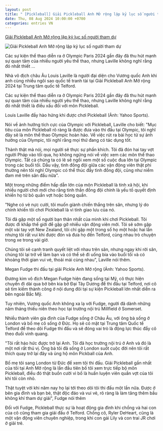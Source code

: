 ```yaml
---
layout: post
title: " [Pickleball] Giải Pickleball Anh Mở rộng lập kỷ lục số người tham dự"
date: Thu, 08 Aug 2024 10:00:00 +0700
categories: entries VN
---
```

[Giải Pickleball Anh Mở rộng lập kỷ lục số người tham dự](https://dantri.com.vn/the-thao/giai-pickleball-anh-mo-rong-lap-ky-luc-so-nguoi-tham-du-20240808091123515.htm)

![Giải Pickleball Anh Mở rộng lập kỷ lục số người tham dự](https://cdnphoto.dantri.com.vn/QvA1svAl7KsR_XvYfWC6w-QoAiw=/zoom/1200_630/2024/08/08/louis-laville-crop-1723082814136.jpeg)

Các sự kiện thể thao diễn ra ở Olympic Paris 2024 gần đây đã thu hút mạnh sự quan tâm của nhiều người yêu thể thao, nhưng Laville không nghĩ rằng đó nhất thiết ...

Nhà vô địch châu Âu Louis Laville là người đại diện cho Vương quốc Anh khi anh cùng nhiều ngôi sao quốc tế tranh tài tại Giải Pickleball Anh Mở rộng 2024 tại Trung tâm quốc tế Telford.

Các sự kiện thể thao diễn ra ở Olympic Paris 2024 gần đây đã thu hút mạnh sự quan tâm của nhiều người yêu thể thao, nhưng Laville không nghĩ rằng đó nhất thiết là điều xấu đối với môn Pickleball.

Louis Laville đầy hào hứng khi được chơi Pickleball (Ảnh: Yahoo Sports).

Nói về ảnh hưởng tích cực của Olympic với Pickleball, Laville cho biết: "Mục tiêu của môn Pickleball rõ ràng là được đưa vào thi đấu tại Olympic, tôi nghĩ đây sẽ là môn thể thao Olympic hoàn hảo. Về việc rút ra bài học từ sự ảnh hưởng của Olympic, tôi nghĩ rằng mọi thứ đang có tác dụng tốt.

Thành thật mà nói, mọi người sẽ thực sự phấn khích. Tôi đã đón hai tay vợt người Pháp vào tối qua, họ không ngừng nói về việc xem các môn thể thao Olympic. Tất cả chúng ta có lẽ sẽ ngồi xem một số cuộc đua lớn tại Olympic trong các buổi tối. Dẫu vậy, tình đồng đội giữa các vận động viên thật phi thường nên tôi nghĩ Olympic có thể thúc đẩy tình đồng đội, cũng như niềm đam mê trên sân đấu nữa".

Một trong những điểm hấp dẫn lớn của môn Pickleball là tính xã hội, khi nhiều người chơi mới cho rằng tinh thần đồng đội chính là yếu tố quyết định khiến họ từ bỏ quần vợt hoặc bóng quần.

"Nghe có vẻ nực cười, tôi muốn giành chiến thắng trên sân, nhưng lý do chính khiến tôi chơi Pickleball là vì tính giao lưu của nó.

Tôi đã gặp một số người bạn thân nhất của mình khi chơi Pickleball. Tôi được đi khắp thế giới để gặp gỡ nhiều vận động viên mới. Tôi sẽ sớm gặp một vài tay vợt New Zealand, tôi chỉ gặp một trong số họ một hoặc hai lần nhưng tôi rất vui khi được đón và đưa họ đến Telford, cùng nhau trò chuyện trong xe trong vài giờ.

Chúng tôi sẽ cạnh tranh quyết liệt với nhau trên sân, nhưng ngay khi rời sân, chúng tôi lại trở về làm bạn và có thể sẽ đi uống bia vào buổi tối và có khoảng thời gian vui vẻ, thoải mái cùng nhau", Laville nói thêm.

Megan Fudge thi đấu tại giải Pickle Anh Mở rộng (Ảnh: Yahoo Sports).

Đương kim vô địch Megan Fudge hiện đang sống tại Mỹ, cô thực hiện chuyến đi dài qua bờ bên kia bờ Đại Tây Dương để thi đấu tại Telford, nơi cô sẽ tìm kiếm thành công ở nội dung đôi tại sự kiện Pickleball lớn nhất diễn ra bên ngoài Bắc Mỹ.

Tuy nhiên, Vương quốc Anh không xa lạ với Fudge, người đã dành những năm tháng thiếu niên theo học tại trường nội trú Millfield ở Somerset.

Nhiều thành viên gia đình của Fudge sống ở Châu Âu, với ông bà sống ở London và bố mẹ cô sống ở Đức. Họ sẽ có mặt tại Trung tâm Quốc tế Telford để theo dõi Fudge thi đấu và sẽ đóng vai trò là động lực thúc đẩy cô theo đuổi vinh quang.

"Tôi rất háo hức được trở lại Anh. Tôi đã học trường nội trú ở Anh và đó là một nơi rất thú vị. Ông bà tôi đã sống ở London suốt cuộc đời nên tôi rất thích quay trở lại đây và ủng hộ môn Pickball của Anh.

Bố mẹ tôi sang London từ Đức để xem tôi thi đấu. Giải Pickleball gần nhất của tôi tại Anh Mở rộng là lần đầu tiên bố tôi xem trực tiếp bộ môn Pickleball, điều đó thật buồn cười vì bố là huấn luyện viên quần vợt của tôi khi tôi còn nhỏ.

Thật tuyệt vời khi năm nay họ lại tới theo dõi tôi thi đấu một lần nữa. Được ở bên gia đình và bạn bè, thật độc đáo và vui vẻ, rõ ràng là làm tăng thêm bầu không khí tham dự giải", Fudge nói thêm

Đối với Fudge, Pickleball thực sự là hoạt động gia đình khi chồng và hai con của cô cũng tham gia giải đấu ở Telford. Chồng cô, Ryler DeHeart, cũng là một vận động viên chuyên nghiệp, trong khi con gái Lily và con trai JR chơi ở giải trẻ.

